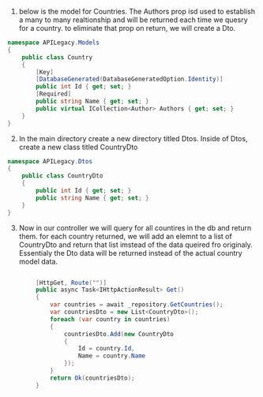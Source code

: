 1. below is the model for Countries. The Authors prop isd used to establish a many to many realtionship and will be returned each time we quesry for a country. to eliminate that prop on return, we will create a Dto.
```cs
namespace APILegacy.Models
{
    public class Country
    {
        [Key]
        [DatabaseGenerated(DatabaseGeneratedOption.Identity)]
        public int Id { get; set; }
        [Required]
        public string Name { get; set; }
        public virtual ICollection<Author> Authors { get; set; }
    }
}
```
2. In the main directory create a new directory titled Dtos. Inside of Dtos, create a new class titled CountryDto
```cs
namespace APILegacy.Dtos
{
    public class CountryDto
    {
        public int Id { get; set; }
        public string Name { get; set; }
    }
}
```
3. Now in our controller we will query for all countires in the db and return them. for each country returned, we will add an elemnt to a list of CountryDto and return that list imstead of the data queired fro originaly. Essentialy the Dto data will be returned instead of the actual country model data.
```cs

        [HttpGet, Route("")]
        public async Task<IHttpActionResult> Get()
        {
            var countries = await _repository.GetCountries();
            var countriesDto = new List<CountryDto>();
            foreach (var country in countries)
            {
                countriesDto.Add(new CountryDto
                {
                    Id = country.Id,
                    Name = country.Name
                });
            }
            return Ok(countriesDto);
        }
```
